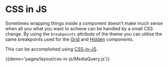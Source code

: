 # CSS in JS

Sometimes wrapping things inside a component doesn't make much sense when all you
what you want to achieve can be handled by a small CSS change. By using the
`breakpoints` attribute of the theme you can utilise the same breakpoints used
for the [Grid](/layout/grid) and [Hidden](/layout/hidden) components.

This can be accomplished using [CSS-in-JS](/customization/css-in-js).

{{demo='pages/layout/css-in-js/MediaQuery.js'}}

